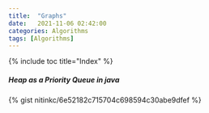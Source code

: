 ```yaml
---
title:  "Graphs"
date:   2021-11-06 02:42:00
categories: Algorithms
tags: [Algorithms]
---
```



{% include toc title="Index" %}

##### Heap as a Priority Queue in java

{% gist nitinkc/6e52182c715704c698594c30abe9dfef %}
